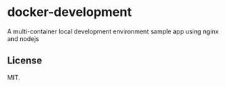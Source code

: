 # docker-development

A multi-container local development environment sample app using nginx and nodejs


## License

MIT.
